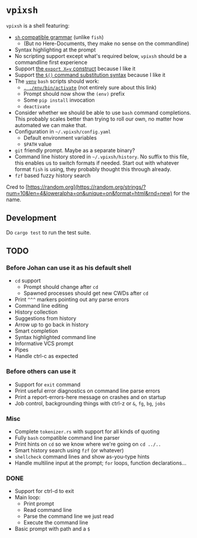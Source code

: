 # `vpixsh`

`vpixsh` is a shell featuring:

- [`sh` compatible
  grammar](https://pubs.opengroup.org/onlinepubs/9699919799/utilities/V3_chap02.html#tag_18_10)
  (unlike `fish`)
  - (But no Here-Documents, they make no sense on the commandline)
- Syntax highlighting at the prompt
- No scripting support except what's required below, `vpixsh` should be a
  commandline first experience
- Support [the `export X=y`
  construct](https://www.gnu.org/software/bash/manual/html_node/Bourne-Shell-Builtins.html#index-export)
  because I like it
- Support [the `$()` command substitution
  syntax](https://www.gnu.org/software/bash/manual/html_node/Command-Substitution.html#Command-Substitution)
  because I like it
- The [`venv`](https://docs.python.org/3/library/venv.html) `bash` scripts
  should work:
  - [`. ./env/bin/activate`](https://github.com/pypa/virtualenv/blob/main/src/virtualenv/activation/bash/activate.sh)
    (not entirely sure about this link)
  - Prompt should now show the `(env)` prefix
  - Some `pip install` invocation
  - `deactivate`
- Consider whether we should be able to use `bash` command completions. This
  probably scales better than trying to roll our own, no matter how automated we
  can make that.
- Configuration in `~/.vpixsh/config.yaml`
  - Default environment variables
  - `$PATH` value
- `git` friendly prompt. Maybe as a separate binary?
- Command line history stored in `~/.vpixsh/history`. No suffix to this file,
  this enables us to switch formats if needed. Start out with whatever format
  `fish` is using, they probably thought this through already.
- `fzf` based fuzzy history search

Cred to
[https://random.org](https://random.org/strings/?num=10&len=4&loweralpha=on&unique=on&format=html&rnd=new)
for the name.

## Development

Do `cargo test` to run the test suite.

## TODO

### Before Johan can use it as his default shell

- `cd` support
  - Prompt should change after `cd`
  - Spawned processes should get new CWDs after `cd`
- Print `^^^` markers pointing out any parse errors
- Command line editing
- History collection
- Suggestions from history
- Arrow up to go back in history
- Smart completion
- Syntax highlighted command line
- Informative VCS prompt
- Pipes
- Handle ctrl-c as expected

### Before others can use it

- Support for `exit` command
- Print useful error diagnostics on command line parse errors
- Print a report-errors-here message on crashes and on startup
- Job control, backgrounding things with ctrl-z or `&`, `fg`, `bg`, `jobs`

### Misc

- Complete `tokenizer.rs` with support for all kinds of quoting
- Fully `bash` compatible command line parser
- Print hints on `cd` so we know where we're going on `cd ../..`
- Smart history search using `fzf` (or whatever)
- `shellcheck` command lines and show as-you-type hints
- Handle multiline input at the prompt; `for` loops, function declarations...

### DONE

- Support for ctrl-d to exit
- Main loop:
  - Print prompt
  - Read command line
  - Parse the command line we just read
  - Execute the command line
- Basic prompt with path and a `$`

